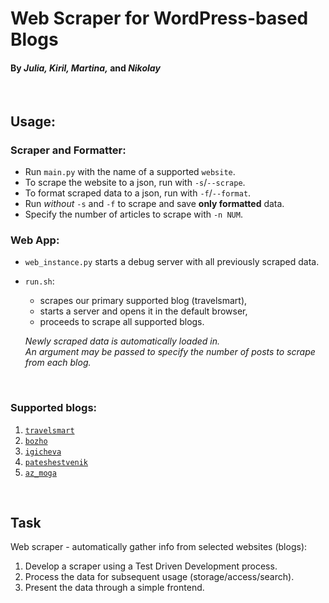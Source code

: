 # Web Scraper for WordPress-based Blogs

#### By _Julia, Kiril, Martina,_ and _Nikolay_
<br>

## Usage:
### Scraper and Formatter:
- Run `main.py` with the name of a supported `website`.
- To scrape the website to a json, run with `-s`/`--scrape`.
- To format scraped data to a json, run with `-f`/`--format`.
- Run _without_ `-s` and `-f` to scrape and save __only formatted__ data.
- Specify the number of articles to scrape with `-n NUM`.
### Web App:
- `web_instance.py` starts a debug server with all previously scraped data.
- `run.sh`:
  - scrapes our primary supported blog (travelsmart),
  - starts a server and opens it in the default browser,
  - proceeds to scrape all supported blogs.<br>

  _Newly scraped data is automatically loaded in. <br>
  An argument may be passed to specify the number of posts to scrape from each blog._

<br>

### Supported blogs:
1. [`travelsmart`](https://www.travelsmart.bg/)
2. [`bozho`](https://blog.bozho.net/)
3. [`igicheva`](https://igicheva.wordpress.com/)
4. [`pateshestvenik`](https://pateshestvenik.com/)
5. [`az_moga`](https://az-moga.com/)

<br>

## Task
Web scraper - automatically gather info from selected websites (blogs):
1. Develop a scraper using a Test Driven Development process.
1. Process the data for subsequent usage (storage/access/search).
1. Present the data through a simple frontend.
